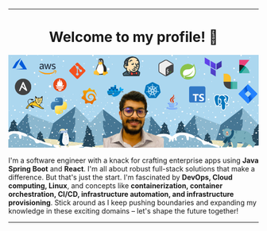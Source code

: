 -----------------------------------------------------------------------------------------------------------------
<h1 align="center">
Welcome to my profile! 🚀
</h1>

![alt text](https://github.com/cisco-trash-code/res/blob/main/Blue%20Modern%20Hello%20Winter%20Facebook%20Fundraiser%20Cover%20Photo.png?raw=true)



<!--- about -->
I'm a software engineer with a knack for crafting enterprise apps using **Java Spring Boot** and **React**. I'm all about robust full-stack solutions that make a difference. But that's just the start. I'm fascinated by **DevOps, Cloud computing, Linux**, and concepts like **containerization, container orchestration, CI/CD, infrastructure automation, and infrastructure provisioning**. Stick around as I keep pushing boundaries and expanding my knowledge in these exciting domains – let's shape the future together!

-------------------------------------------------------------------------------------------------------------
